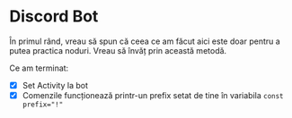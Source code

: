 <h1>Discord Bot</h1>
În primul rând, vreau să spun că ceea ce am făcut aici este doar pentru a putea practica noduri. Vreau să învăț prin această metodă.

Ce am terminat:<br>
- [x] Set Activity la bot<br>
- [x] Comenzile funcționează printr-un prefix setat de tine în variabila `const prefix="!"`<br>
